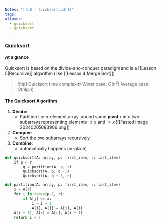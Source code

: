 ```yaml
---
Notes: "[[L8 - Quicksort.pdf]]"
tags: 
aliases:
  - quicksort
  - Quicksort
---
```

### Quicksort

#### At a glance
Quicksort is based on the divide-and-conquer paradigm and is a [[Lesson 5|Recursive]] algorithm (like [[Lesson 4|Merge Sort]])

>[!tip] Quicksort time complexity
>Worst case:     $\Theta(n^2)$
>Average case: $O(n\lg n)$

#### The Quicksort Algorithm
1. **Divide**:
	- Partition the $n$-element array around some **pivot** $x$ into two subarrays representing elements $\leq x$ and $> x$
	![[Pasted image 20240205083906.png]]
2. **Conquer**:
	- Sort the two subarrays recursively
3. **Combine**:
	- automatically happens (in-place)

```python
def quicksort(A: array, p: first_item, r: last_item):
	if p < r:
		q = partition(A, p, r)
		Quicksort(A, p, q -1)
		Quicksort(A, q + 1, r)

def partition(A: array, p: first_item, r: last_item):
	x = A[r]
	for i in range(p-1, r):
		if A[j] <= x:
			i = i + 1
			A[i], A[j] = A[j], A[i]
	A[i + 1], A[r] = A[r], A[i + 1]
	return i + 1
```